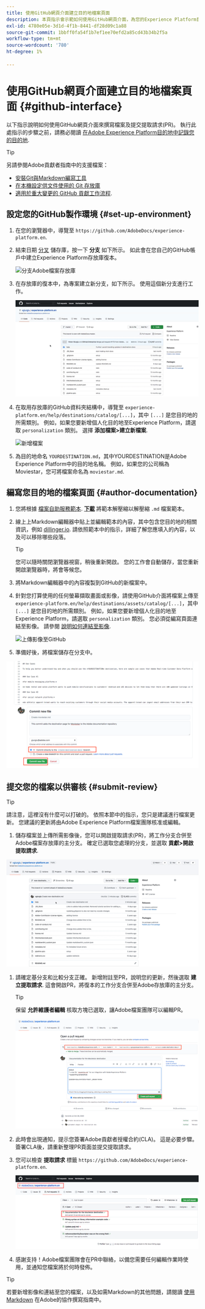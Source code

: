 ```yaml
---
title: 使用GitHub網頁介面建立目的地檔案頁面
description: 本頁指示會示範如何使用GitHub網頁介面，為您的Experience Platform目的地製作檔案頁面並提交以供審核。
exl-id: 4780e05e-3d1d-4f1b-8441-df28d09c1a88
source-git-commit: 1bbff0fa54f1b7ef1ee70efd2a85cd43b34b2f5a
workflow-type: tm+mt
source-wordcount: '780'
ht-degree: 1%

---
```


# 使用GitHub網頁介面建立目的地檔案頁面 {#github-interface}

以下指示說明如何使用GitHub網頁介面來撰寫檔案及提交提取請求(PR)。 執行此處指示的步驟之前，請務必閱讀 [在Adobe Experience Platform目的地中記錄您的目的地](./documentation-instructions.md).

>[!TIP]
>
>另請參閱Adobe貢獻者指南中的支援檔案：
>* [安裝Git與Markdown編寫工具](https://experienceleague.adobe.com/docs/contributor/contributor-guide/setup/install-tools.html?lang=en)
>* [在本機設定供文件使用的 Git 存放庫](https://experienceleague.adobe.com/docs/contributor/contributor-guide/setup/local-repo.html?lang=en)
>* [適用於重大變更的 GitHub 貢獻工作流程](https://experienceleague.adobe.com/docs/contributor/contributor-guide/setup/full-workflow.html?lang=en).


## 設定您的GitHub製作環境 {#set-up-environment}

1. 在您的瀏覽器中，導覽至 `https://github.com/AdobeDocs/experience-platform.en`.
2. 結束日期 [分叉](https://experienceleague.adobe.com/docs/contributor/contributor-guide/setup/local-repo.html?lang=en#fork-the-repository) 儲存庫，按一下 **分支** 如下所示。 如此會在您自己的GitHub帳戶中建立Experience Platform存放庫復本。

   ![分支Adobe檔案存放庫](./assets/ssd-fork-repository.gif)

3. 在存放庫的復本中，為專案建立新分支，如下所示。 使用這個新分支進行工作。

   ![建立新的GitHub分支](./assets/new-branch-github.gif)

4. 在取用存放庫的GitHub資料夾結構中，導覽至 `experience-platform.en/help/destinations/catalog/[...]`，其中 `[...]` 是您目的地的所需類別。 例如，如果您要新增個人化目的地至Experience Platform，請選取 `personalization` 類別。 選擇 **添加檔案>建立新檔案**.

   ![新增檔案](./assets/github-navigate-and-create-file.gif)

5. 為目的地命名 `YOURDESTINATION.md`，其中YOURDESTINATION是Adobe Experience Platform中的目的地名稱。 例如，如果您的公司稱為Moviestar，您可將檔案命名為 `moviestar.md`.

## 編寫您目的地的檔案頁面 {#author-documentation}

1. 您將根據 [檔案自助服務範本](./self-service-template.md). **[下載](assets/yourdestination-template.zip)** 將範本解壓縮以解壓縮 `.md` 檔案範本。
2. 線上上Markdown編輯器中貼上並編輯範本的內容，其中包含您目的地的相關資訊，例如 [dillinger.io](https://dillinger.io/). 請依照範本中的指示，詳細了解您應填入的內容，以及可以移除哪些段落。

   >[!TIP]
   >
   >您可以隨時關閉瀏覽器視窗，稍後重新開啟。 您的工作會自動儲存，當您重新開啟瀏覽器時，將會等候您。
3. 將Markdown編輯器中的內容複製到GitHub的新檔案中。
4. 針對您打算使用的任何螢幕擷取畫面或影像，請使用GitHub介面將檔案上傳至 `experience-platform.en/help/destinations/assets/catalog/[...]`，其中 `[...]` 是您目的地的所需類別。 例如，如果您要新增個人化目的地至Experience Platform，請選取 `personalization` 類別。 您必須從編寫頁面連結至影像。 請參閱 [說明如何連結至影像](https://experienceleague.adobe.com/docs/contributor/contributor-guide/writing-essentials/linking.html?lang=en#link-to-images).

   ![上傳影像至GitHub](./assets/upload-image.gif)

5. 準備好後，將檔案儲存在分支中。

![確認檔案建立](./assets/ssd-confirm-file-creation.png)

## 提交您的檔案以供審核 {#submit-review}

>[!TIP]
>
>請注意，這裡沒有什麼可以打破的。 依照本節中的指示，您只是建議進行檔案更新。 您建議的更新將由Adobe Experience Platform檔案團隊核准或編輯。

1. 儲存檔案並上傳所需影像後，您可以開啟提取請求(PR)，將工作分支合併至Adobe檔案存放庫的主分支。 確定已選取您處理的分支，並選取 **貢獻>開啟提取請求**.

![建立提取請求](./assets/ssd-create-pull-request-1.gif)

1. 請確定基分支和比較分支正確。 新增附註至PR，說明您的更新，然後選取 **建立提取請求**. 這會開啟PR，將復本的工作分支合併至Adobe存放庫的主分支。

   >[!TIP]
   >
   >保留 **允許維護者編輯** 核取方塊已選取，讓Adobe檔案團隊可以編輯PR。

   ![建立提取請求以Adobe檔案存放庫](./assets/ssd-create-pull-request-2.png)

1. 此時會出現通知，提示您簽署Adobe貢獻者授權合約(CLA)。 這是必要步驟。 簽署CLA後，請重新整理PR頁面並提交提取請求。

1. 您可以檢查 **提取請求** 標籤 `https://github.com/AdobeDocs/experience-platform.en`.

   ![PR成功](./assets/ssd-pr-successful.png)

1. 感謝支持！Adobe檔案團隊會在PR中聯絡，以備您需要任何編輯作業時使用，並通知您檔案將於何時發佈。

>[!TIP]
>
>若要新增影像和連結至您的檔案，以及如需Markdown的其他問題，請閱讀 [使用Markdown](https://experienceleague.adobe.com/docs/contributor/contributor-guide/writing-essentials/markdown.html?lang=en) 在Adobe的協作撰寫指南中。
